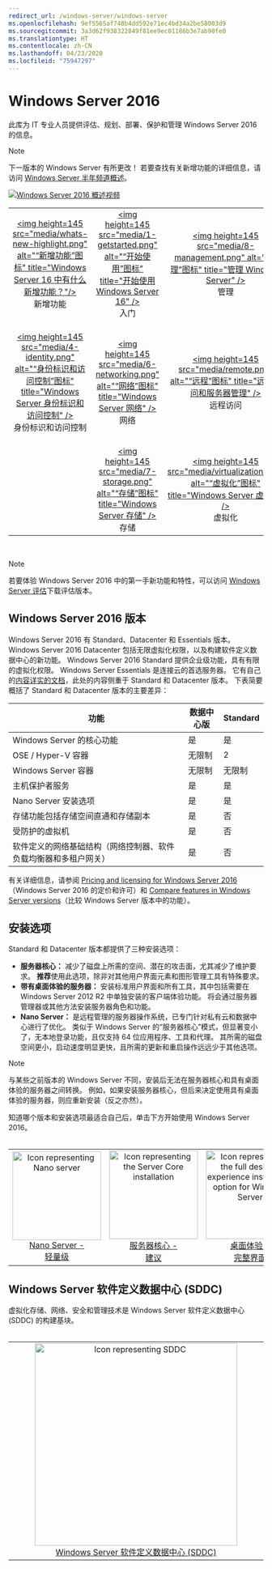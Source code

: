 ```yaml
---
redirect_url: /windows-server/windows-server
ms.openlocfilehash: 9ef5565af748b4dd592e71ec4bd34a2be58003d9
ms.sourcegitcommit: 3a3d62f938322849f81ee9ec01186b3e7ab90fe0
ms.translationtype: HT
ms.contentlocale: zh-CN
ms.lasthandoff: 04/23/2020
ms.locfileid: "75947297"
---
```

# <a name="windows-server-2016"></a>Windows Server 2016

此库为 IT 专业人员提供评估、规划、部署、保护和管理 Windows Server 2016 的信息。

> [!Note] 
> 下一版本的 Windows Server 有所更改！ 若要查找有关新增功能的详细信息，请访问 [Windows Server 半年频道概述](./get-started/semi-annual-channel-overview.md)。 

[![Windows Server 2016 概述视频](media/front-page-video.png)](https://www.youtube-nocookie.com/embed/V8oF0JpDzaM)

<table border="0" width="100%" align='center'>
  <tr style="text-align:center;">
    <td align='center' style="width:25%; border:0;">
      <a href="/windows-server/get-started/what-s-new-in-windows-server-2016"> &lt;img height=145 src=&quot;media/whats-new-highlight.png&quot; alt=&quot;“新增功能”图标&quot; title=&quot;Windows Server 16 中有什么新增功能？&quot;/&gt;</a>
        <br/>新增功能
    </td>
    <td align='center' style="width:25%; border:0;">
      <a href="/windows-server/get-started/server-basics"> &lt;img height=145 src=&quot;media/1-getstarted.png&quot; alt=&quot;“开始使用”图标&quot; title=&quot;开始使用 Windows Server 16&quot; /&gt;</a>
      <br/>入门 </td>
    <td align='center' style="width:25%; border:0;">
      <a href="/windows-server/administration/index"> &lt;img height=145 src=&quot;media/8-management.png&quot; alt=&quot;“管理”图标&quot; title=&quot;管理 Windows Server&quot; /&gt;</a>
      <br/>管理 </td>
    <td align='center' style="width:25%; border:0;">
      <a href="/windows-server/failover-clustering/failover-clustering-overview"> &lt;img height=145 src=&quot;media/3-failover.png&quot; alt=&quot;“故障转移群集”图标&quot; title=&quot;Windows Server 故障转移群集&quot; /&gt;</a>
      <br/>故障转移群集 </td>
  </tr>
  <tr style="text-align:center;">
    <td align='center' style="width:25%; border:0;"><br/>
      <a href="/windows-server/identity/identity-and-access"> &lt;img height=145 src=&quot;media/4-identity.png&quot; alt=&quot;“身份标识和访问控制”图标&quot; title=&quot;Windows Server 身份标识和访问控制&quot; /&gt;</a>
      <br>身份标识和访问控制 </td>
    <td align='center' style="width:25%; border:0;"><br/>
      <a href="/windows-server/networking/networking"> &lt;img height=145 src=&quot;media/6-networking.png&quot; alt=&quot;“网络”图标&quot; title=&quot;Windows Server 网络&quot; /&gt; </a>
      <br/>网络 </td>
    <td align='center' style="width:25%; border:0;"><br/>
      <a href="/windows-server/remote/index"> &lt;img height=145 src=&quot;media/remote.png&quot; alt=&quot;“远程”图标&quot; title=&quot;远程访问和服务器管理&quot; /&gt; </a>
      <br/>远程访问 </td>
    <td align='center' style="width:25%; border:0;"><br/>
      <a href="/windows-server/security/security-and-assurance"> &lt;img height=145 src=&quot;media/5-security.png&quot; alt=&quot;“安全”图标&quot; title=&quot;Windows Server 安全和保障&quot; /&gt; </a>
      <br/>安全和保障 </td>
  </tr>
  <tr style="text-align:center;">
    <td align='center' style="width:25%; border:0;">&nbsp;</td>
    <td align='center' style="width:25%; border:0;"><br>
      <a href="/windows-server/storage/storage"> &lt;img height=145 src=&quot;media/7-storage.png&quot; alt=&quot;“存储”图标&quot; title=&quot;Windows Server 存储&quot; /&gt; </a>
      <br/>存储 </td>
   <td align='center' style="width:25%; border:0;"><br/>
      <a href="/windows-server/virtualization/virtualization"> &lt;img height=145 src=&quot;media/virtualization.png&quot; alt=&quot;“虚拟化”图标&quot; title=&quot;Windows Server 虚拟化&quot; /&gt;</a>
      <br/>虚拟化 </td>
    <td align='center' style="width:25%; border:0;">[https://blogs.technet.microsoft.com/askperf/2008/11/18/disabling-unnecessary-services-a-word-to-the-wise/](&nbsp;) </td>
  </tr>
</table>

<br/>

> [!Note] 
> 若要体验 Windows Server 2016 中的第一手新功能和特性，可以访问 [Windows Server 评估](https://www.microsoft.com/evalcenter/evaluate-windows-server-2016)下载评估版本。 


## <a name="windows-server-2016-editions"></a>Windows Server 2016 版本

Windows Server 2016 有 Standard、Datacenter 和 Essentials 版本。 Windows Server 2016 Datacenter 包括无限虚拟化权限，以及构建软件定义数据中心的新功能。 Windows Server 2016 Standard 提供企业级功能，具有有限的虚拟化权限。 Windows Server Essentials 是连接云的首选服务器。 它有自己的[内容详实的文档](https://go.microsoft.com/fwlink/?LinkID=827171)，此处的内容侧重于 Standard 和 Datacenter 版本。 下表简要概括了 Standard 和 Datacenter 版本的主要差异：

|功能|数据中心版|Standard|  
|-------------------|----------|-----------------------|  
|Windows Server 的核心功能| 是| 是|
|OSE / Hyper-V 容器|无限制|   2|
|Windows Server 容器|无限制|   无限制|
|主机保护者服务| 是| 是|
|Nano Server 安装选项| 是| 是|
|存储功能包括存储空间直通和存储副本| 是| 否|
|受防护的虚拟机| 是| 否|
|软件定义的网络基础结构（网络控制器、软件负载均衡器和多租户网关）| 是| 否|

有关详细信息，请参阅 [Pricing and licensing for Windows Server 2016](https://www.microsoft.com/cloud-platform/windows-server-pricing)（Windows Server 2016 的定价和许可）和 [Compare features in Windows Server versions](https://www.microsoft.com/cloud-platform/windows-server-comparison)（比较 Windows Server 版本中的功能）。

## <a name="installation-options"></a>安装选项

Standard 和 Datacenter 版本都提供了三种安装选项：

- **服务器核心：** 减少了磁盘上所需的空间、潜在的攻击面，尤其减少了维护要求。 **推荐**使用此选项，除非对其他用户界面元素和图形管理工具有特殊要求。
- **带有桌面体验的服务器：** 安装标准用户界面和所有工具，其中包括需要在 Windows Server 2012 R2 中单独安装的客户端体验功能。 将会通过服务器管理器或其他方法安装服务器角色和功能。
- **Nano Server：** 是远程管理的服务器操作系统，已专门针对私有云和数据中心进行了优化。 类似于 Windows Server 的“服务器核心”模式，但显著变小了，无本地登录功能，且仅支持 64 位应用程序、工具和代理。 其所需的磁盘空间更小，启动速度明显更快，且所需的更新和重启操作远远少于其他选项。

>[!Note]
> 与某些之前版本的 Windows Server 不同，安装后无法在服务器核心和具有桌面体验的服务器之间转换。 例如，如果安装服务器核心，但后来决定使用具有桌面体验的服务器，则应重新安装（反之亦然）。


知道哪个版本和安装选项最适合自己后，单击下方开始使用 Windows Server 2016。
<br/>
<br/>

<table border="0" width="100%" align='center'>
  <tr style="text-align:center;">
    <td align='center' style="width:33%; border:0;">
      <a  href="/windows-server/get-started/getting-started-with-nano-server"> <img width="175" src="media/nano.png" alt="Icon representing Nano server" title="Nano Server - 轻量级" /><br/>Nano Server - <br/>轻量级</a>
    </td>
    <td align='center' style="width:33%; border:0;"><a href="/windows-server/get-started/getting-started-with-server-core"> <img width="175" src="media/servercore.png" alt="Icon representing the Server Core installation" title="服务器核心 - 建议" /><br/>服务器核心 - <br/>建议</a></td>
   <td align='center' style="width:33%; border:0;"><a href="/windows-server/get-started/getting-started-with-server-with-desktop-experience"><img width="175" src="media/desktop.png" alt="Icon representing the full desktop experience installation option for Windows Server" title="桌面体验 - 完整体验" /><br/>桌面体验 - <br/>完整界面</a></td>
  </tr>
</table>

## <a name="windows-server-software-defined-datacenter-sddc"></a>Windows Server 软件定义数据中心 (SDDC)

虚拟化存储、网络、安全和管理技术是 Windows Server 软件定义数据中心 (SDDC) 的构建基块。
<br/>
<br/>

<table border="0" width="100%" align='center'>
  <tr style="text-align:center;">
    <td align='center' style="width:10%; border:0;"></td>
    <td align='center' style="width:50%; border:0;"><a href="/windows-server/sddc"><img width="400" src="media/sddc/WS16-heading.png" alt="Icon representing SDDC" title="Windows Server 软件定义数据中心 (SDDC)" /><br/>Windows Server 软件定义数据中心 (SDDC)</a></td>
    <td align='center' style="width:10%; border:0;"></td>
  </tr>
</table>
